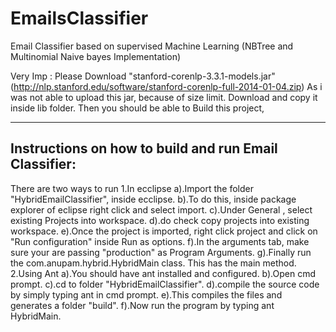 EmailsClassifier
================

Email Classifier based on supervised Machine Learning (NBTree and Multinomial Naive bayes Implementation)

Very Imp : Please Download "stanford-corenlp-3.3.1-models.jar"(http://nlp.stanford.edu/software/stanford-corenlp-full-2014-01-04.zip)
As i was not able to upload this jar, because of size limit.
Download and copy it inside lib folder.
Then you should be able to Build this project,

-------------------------------------------------------------------------
Instructions on how to build and run Email Classifier:
-------------------------------------------------------------------------
There are two ways to run 
1.In ecclipse
	a).Import the folder "HybridEmailClassifier", inside ecclipse.
	b).To do this, inside package explorer of eclipse right click and select import.
	c).Under General , select existing Projects into workspace.
	d).do check copy projects into existing workspace.
	e).Once the project is imported, right click project and click on "Run configuration" inside Run as options.
	f).In the arguments tab, make sure your are passing "production" as Program Arguments.
	g).Finally run the com.anupam.hybrid.HybridMain class. This has the main method.
2.Using Ant
	a).You should have ant installed and configured.
	b).Open cmd prompt.
	c).cd to folder "HybridEmailClassifier".
	d).compile the source code by simply typing ant in cmd prompt.
	e).This compiles the files and generates a folder "build".
	f).Now run the program by typing ant HybridMain.
